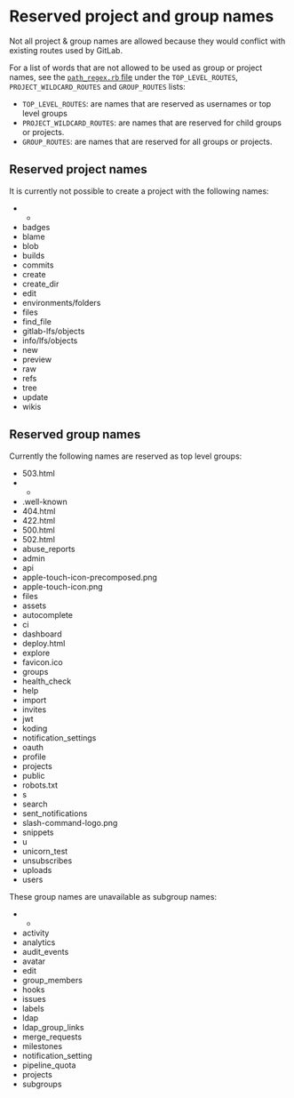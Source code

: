 # Reserved project and group names

Not all project & group names are allowed because they would conflict with
existing routes used by GitLab.

For a list of words that are not allowed to be used as group or project names, see the
[`path_regex.rb` file][reserved] under the `TOP_LEVEL_ROUTES`, `PROJECT_WILDCARD_ROUTES` and `GROUP_ROUTES` lists:
- `TOP_LEVEL_ROUTES`: are names that are reserved as usernames or top level groups
- `PROJECT_WILDCARD_ROUTES`: are names that are reserved for child groups or projects.
- `GROUP_ROUTES`: are names that are reserved for all groups or projects.

## Reserved project names

It is currently not possible to create a project with the following names:

- -
- badges
- blame
- blob
- builds
- commits
- create
- create_dir
- edit
- environments/folders
- files
- find_file
- gitlab-lfs/objects
- info/lfs/objects
- new
- preview
- raw
- refs
- tree
- update
- wikis

## Reserved group names

Currently the following names are reserved as top level groups:

- 503.html
- -
- .well-known
- 404.html
- 422.html
- 500.html
- 502.html
- abuse_reports
- admin
- api
- apple-touch-icon-precomposed.png
- apple-touch-icon.png
- files
- assets
- autocomplete
- ci
- dashboard
- deploy.html
- explore
- favicon.ico
- groups
- health_check
- help
- import
- invites
- jwt
- koding
- notification_settings
- oauth
- profile
- projects
- public
- robots.txt
- s
- search
- sent_notifications
- slash-command-logo.png
- snippets
- u
- unicorn_test
- unsubscribes
- uploads
- users

These group names are unavailable as subgroup names:

- -
- activity
- analytics
- audit_events
- avatar
- edit
- group_members
- hooks
- issues
- labels
- ldap
- ldap_group_links
- merge_requests
- milestones
- notification_setting
- pipeline_quota
- projects
- subgroups

[reserved]:  https://gitlab.com/gitlab-org/gitlab-ce/blob/master/lib/gitlab/path_regex.rb
